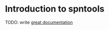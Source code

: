 # Introduction to spntools

TODO: write [great documentation](http://jacobian.org/writing/what-to-write/)
